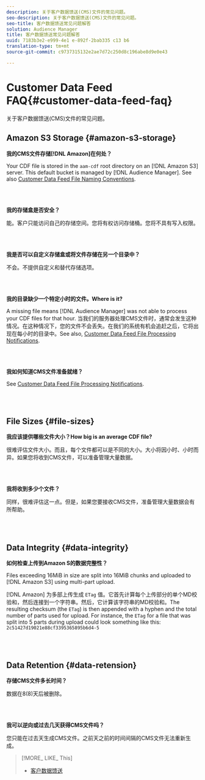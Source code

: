 ```yaml
---
description: 关于客户数据馈送(CMS)文件的常见问题。
seo-description: 关于客户数据馈送(CMS)文件的常见问题。
seo-title: 客户数据馈送常见问题解答
solution: Audience Manager
title: 客户数据馈送常见问题解答
uuid: 7183b3e2-e999-4e1 e-892f-2bab335 c13 b6
translation-type: tm+mt
source-git-commit: c9737315132e2ae7d72c250d8c196abe8d9e0e43

---
```



# Customer Data Feed FAQ{#customer-data-feed-faq}

关于客户数据馈送(CMS)文件的常见问题。

## Amazon S3 Storage {#amazon-s3-storage}

**我的CMS文件存储[!DNL Amazon]在何处？**

Your CDF file is stored in the `aam-cdf` root directory on an [!DNL Amazon S3] server. This default bucket is managed by [!DNL Audience Manager]. See also [Customer Data Feed File Naming Conventions](../features/cdf-files.md#cdf-naming-conventions).

<br> 

**我的存储盒是否安全？**

能。客户只能访问自己的存储空间。您将有权访问存储桶。您将不具有写入权限。

<br> 

**我是否可以自定义存储盒或将文件存储在另一个目录中？**

不会。不提供自定义和替代存储选项。

<br> 

**我的目录缺少一个特定小时的文件。Where is it?**

A missing file means [!DNL Audience Manager] was not able to process your CDF files for that hour. 当我们的服务器处理CMS文件时，通常会发生这种情况。在这种情况下，您的文件不会丢失。在我们的系统有机会追赶之后，它将出现在每小时的目录中。See also, [Customer Data Feed File Processing Notifications](../features/cdf-files.md#cdf-file-processing-notifications).

<br> 

**我如何知道CMS文件准备就绪？**

See [Customer Data Feed File Processing Notifications](../features/cdf-files.md#cdf-file-processing-notifications).

<br> 

## File Sizes {#file-sizes}

**我应该提供哪些文件大小？How big is an average CDF file?**

很难评估文件大小。而且，每个文件都可以是不同的大小。大小将因小时、小时而异。如果您将收到CMS文件，可以准备管理大量数据。

<br> 

**我将收到多少个文件？**

同样，很难评估这一点。但是，如果您要接收CMS文件，准备管理大量数据会有所帮助。

<br> 

## Data Integrity {#data-integrity}

**如何检查上传到Amazon S的数据完整性？**

Files exceeding 16MiB in size are split into 16MiB chunks and uploaded to [!DNL Amazon S3] using multi-part upload.

[!DNL Amazon] 为多部上传生成 `ETag` 值。它首先计算每个上传部分的单个MD校验和，然后连接到一个字符串。然后，它计算该字符串的MD校验和。The resulting checksum (the `ETag`) is then appended with a hyphen and the total number of parts used for upload. For instance, the `ETag` for a file that was split into 5 parts during upload could look something like this: `2c51427d19021e88cf3395365895b6d4-5`

<br> 

## Data Retention {#data-retension}

**存储CMS文件多长时间？**

数据在8(8)天后被删除。

<br> 

**我可以逆向或过去几天获得CMS文件吗？**

您只能在过去天生成CMS文件。之前天之前的时间间隔的CMS文件无法重新生成。

>[!MORE_ LIKE_ This]
>
>* [客户数据馈送](../features/cdf-files.md)

